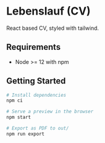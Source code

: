 # Lebenslauf (CV)

React based CV, styled with tailwind.

## Requirements

- Node >= 12 with npm


## Getting Started

```bash
# Install dependencies
npm ci

# Serve a preview in the browser
npm start

# Export as PDF to out/
npm run export
```
